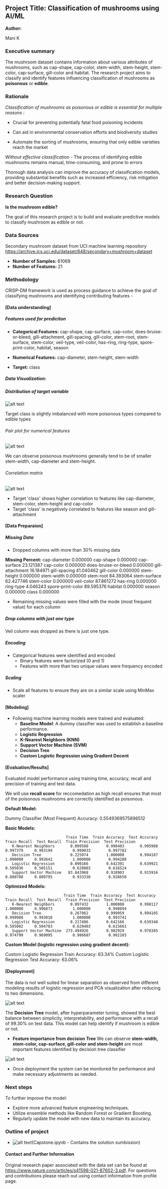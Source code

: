 ## Project Title: Classification of mushrooms using AI/ML

**Author:**

Mani K

### Executive summary
The mushroom dataset contains information about various attributes of mushrooms, such as cap-shape, cap-color, stem-width, stem-height, stem-color, cap-surface, gill-color and habitat. The research project aims to classify and identify features influencing classification of mushrooms as **poisonous** or **edible**.

### Rationale

*Classification of mushrooms as poisonous or edible is essential for multiple reasons :*

   - Crucial for preventing potentially fatal food poisoning incidents

   - Can aid in environmental conservation efforts and biodiversity studies

   - Automate the sorting of mushrooms, ensuring that only edible varieties reach the market

 *Without effective classification*
    - The process of identifying edible mushrooms remains manual, time-consuming, and prone to errors

Thorough data analysis can improve the accuracy of classification models, providing substantial benefits such as increased efficiency, risk 
mitigation and better decision-making support.

### Research Question
**Is the mushroom edible?**

The goal of this research project is to build and evaluate predictive models to classify mushroom as edible or not. 

### Data Sources
Secondary mushroom dataset from UCI machine learning repository https://archive.ics.uci.edu/dataset/848/secondary+mushroom+dataset

* **Number of Samples:** 61069
* **Number of Features:** 21

### Methodology
CRISP-DM framework is used as process guidance to achieve the goal of classifying mushrooms and identifying contributing features -

#### [Data understanding]

##### Features used for prediciton

 * **Categorical Features:** cap-shape, cap-surface, cap-color, does-bruise-or-bleed, gill-attachment, gill-spacing, gill-color, stem-root, stem-surface, stem-color, veil-type, veil-color, has-ring, ring-type, spore-print-color, habitat, season

* **Numerical Features:** cap-diameter, stem-height, stem-width

* **Target:** class

##### Data Visualization:

##### Distribution of target variable

![alt text](images/target.jpg)

Target class is slightly imbalanced with more poisonous types compared to edible types


###### Pair plot for numerical features

![alt text](images/pair.jpg)

We can observe poisonous mushrooms generally tend to be of smaller stem-width, cap-diameter and stem-height.


###### Correlation matrix

![alt text](images/corr.jpg)

- Target 'class' shows higher correlation to features like cap-diameter, stem-color, stem-height and cap-color  
- Target 'class' is negatively correlated to features like season and gill-attachment


#### [Data Preparaion]

##### Missing Data
* Dropped columns with more than 30% missing data

**Missing Percent:**
 cap-diameter             0.000000
 cap-shape                0.000000
 cap-surface             23.121387
 cap-color                0.000000
 does-bruise-or-bleed     0.000000
 gill-attachment         16.184971
 gill-spacing            41.040462
 gill-color               0.000000
 stem-height              0.000000
 stem-width               0.000000
 stem-root               84.393064
 stem-surface            62.427746
 stem-color               0.000000
 veil-color              87.861272
 has-ring                 0.000000
 ring-type                4.046243
 spore-print-color       89.595376
 habitat                  0.000000
 season                   0.000000
 class                    0.000000

* Remaining missing values were filled with the mode (most frequent value) for each column

##### Drop columns with just one type
Veil column was dropped as there is just one type.

##### Encoding
* Categorical features were identified and encoded 
   - Binary features were factorized (0 and 1) 
   - Features with more than two unique values were frequency encoded

##### Scaling
* Scale all features to ensure they are on a similar scale using MinMax scaler


#### [Modeling] 

- Following machine learning models were trained and evaluated:
     - **Baseline Model**: A dummy classifier was used to establish a baseline performance.
     - **Logistic Regression**
     - **K-Nearest Neighbors (KNN)**
     - **Support Vector Machine (SVM)**
     - **Decision Tree**
     - **Custom Logistic Regression using Gradient Decent**


#### [Evaluation/Results]

Evaluated model performance using training time, accuracy, recall and precision of training and test data.

We will use **recall score** for reccomedation as high recall ensures that most of the poisonous mushrooms are correctly identified as poisonous.

**Default Model:**

Dummy Classifier (Most Frequent) Accuracy: 0.5549369575896512

**Basic Models:**

                               Train Time  Train Accuracy  Test Accuracy  Train Recall  Test Recall  Train Precision  Test Precision
       K-Nearest Neighbors       0.099588        0.998403       0.995988      0.997379     0.993194         0.999033        0.997782
       Decision Tree             0.225074        1.000000       0.994187      1.000000     0.992642         1.000000        0.994288
       Logistic Regression       0.090166        0.642391       0.639921      0.505036     0.505151         0.620803        0.616524
       Support Vector Machine   83.843968        0.918903       0.915916      0.880708     0.880795         0.933330        0.926650

**Optimized Models:**

                              Train Time  Train Accuracy  Test Accuracy  Train Recall  Test Recall  Train Precision  Test Precision
       K-Nearest Neighbors       0.097432        1.000000       0.998117      1.000000     0.996873         1.000000        0.998894
       Decision Tree             0.267062        0.999959       0.994105      0.999908     0.993010         1.000000        0.993741
       Logistic Regression       0.217406        0.642166       0.639348      0.505082     0.504783         0.620403        0.615661
       Support Vector Machine  273.494926        0.982929       0.978385      0.974799     0.969095         0.986687        0.982103

**Custom Model (logistic regression using gradient decent):**

Custom Logistic Regression Train Accuracy: 63.34%
Custom Logistic Regression Test Accuracy: 63.06%

#### [Deployment]

The data is not well suited for linear separation as observed from different modeling results of logistic regression and PCA visualization after reducing to two dimensions.

![alt text](images/pca.jpg)

The **Decision Tree** model, after hyperparameter tuning, showed the best balance between simplicity, interpretability, and performance with a recall of 99.30% on test data. This model can help identify if mushroom is edible or not.

- **Feature importance from decision Tree**
We can observe **stem-width, stem-color, cap-surface, gill-color and stem-height** are most important features identified by decision tree classifier

![alt text](images/dt-features.jpg)

* Once deployment the system can be monitored for performance and make necessary adjustments as needed.


### Next steps
To further improve the model:
- Explore more advanced feature engineering techniques.
- Utilize ensemble methods like Random Forest or Gradient Boosting.
- Regularly update the model with new data to maintain its accuracy.

### Outline of project

- ![alt text](Capstone.ipynb)(Capstone.ipynb - Contains the solution sumbission) 


#### Contact and Further Information
Original research paper associated with the data set can be found at https://www.nature.com/articles/s41598-021-87602-3.pdf.
For questions and contributions please reach out using contact information from profile page.
